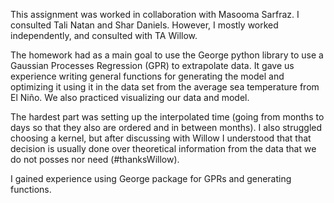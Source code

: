 This assignment was worked in collaboration with Masooma Sarfraz. I consulted Tali Natan and Shar Daniels. However, I mostly worked independently, and consulted with TA Willow.

The homework had as a main goal to use the George python library to use a Gaussian Processes Regression (GPR) to extrapolate data. It gave us experience writing general functions for generating the model and optimizing it using it in the data set from the average sea temperature from El Niño. We also practiced visualizing our data and model.

The hardest part was setting up the interpolated time (going from months to days so that they also are ordered and in between months). I also struggled choosing a kernel, but after discussing with Willow I understood that that decision is usually done over theoretical information from the data that we do not posses nor need (#thanksWillow).

I gained experience using George package for GPRs and generating functions.
